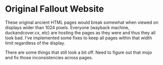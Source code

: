 # Original Fallout Website

These original ancient HTML pages would break somewhat when viewed on displays wider than 1024 pixels. Everyone (wayback machine, duckandcover.cx, etc) are hosting the pages as they were and thus they all look bad. I've implemented some fixes to keep all pages within that width limit regardless of the display.

There are some things that still look a bit off. Need to figure out that <table> mojo and fix those inconsistencies across pages.